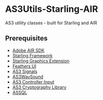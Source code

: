 # AS3Utils-Starling-AIR
AS3 utility classes - built for Starling and AIR

## Prerequisites
- [Adobe AIR SDK][1]
- [Starling Framework][2]
- [Starling Graphics Extension][3]
- [Feathers UI][4]
- [AS3 Signals][5]
- [AS3WavSound][6]
- [AS3 Controller Input][7]
- [AS3 Cryptography Library][8]
- [ASSQL][9]

[1]:http://www.adobe.com/devnet/air/air-sdk-download.html
[2]:http://gamua.com/starling/download/
[3]:https://github.com/StarlingGraphics/Starling-Extension-Graphics
[4]:http://feathersui.com/download/
[5]:https://github.com/robertpenner/as3-signals
[6]:https://code.google.com/p/as3wavsound/downloads/list
[7]:https://github.com/arkeus/as3-controller-input
[8]:http://crypto.hurlant.com/
[9]:https://code.google.com/p/assql/downloads/list
